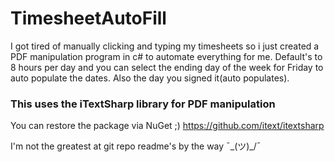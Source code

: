 # TimesheetAutoFill
I got tired of manually clicking and typing my timesheets so i just created a PDF manipulation program in c# to automate everything for me. Default's to 8 hours per day and you can select the ending day of the week for Friday to auto populate the dates. Also the day you signed it(auto populates).



### This uses the iTextSharp library for PDF manipulation
You can restore the package via NuGet ;)
https://github.com/itext/itextsharp

I'm not the greatest at git repo readme's by the way ¯\_(ツ)_/¯
